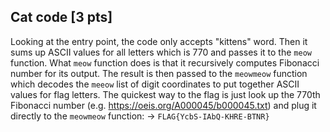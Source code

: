 ## Cat code [3 pts]

Looking at the entry point, the code only accepts "kittens" word. Then it sums up ASCII values for all letters which is 770 and passes it to the `meow` function.
What `meow` function does is that it recursively computes Fibonacci number for its output. The result is then passed to the `meowmeow` function which decodes the `meeow` list of digit coordinates to put together ASCII values for flag letters.
The quickest way to the flag is just look up the 770th Fibonacci number (e.g. https://oeis.org/A000045/b000045.txt) and plug it directly to the `meowmeow` function: -> `FLAG{YcbS-IAbQ-KHRE-BTNR}`
